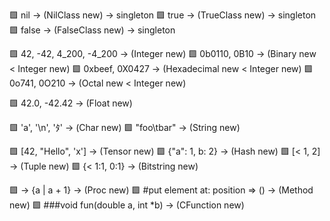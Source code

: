 🟩 nil -> (NilClass new) -> singleton
🟩 true -> (TrueClass new) -> singleton
🟩 false -> (FalseClass new) -> singleton

🟩 42, -42, 4_200, -4_200 -> (Integer new)
🟩 0b0110, 0B10 -> (Binary new < Integer new)
🟩 0xbeef, 0X0427 -> (Hexadecimal new < Integer new)
🟩 0o741, 0O210 -> (Octal new < Integer new)

🟩 42.0, -42.42 -> (Float new)

🟩 'a', '\n', 'ﾀ' -> (Char new)
🟩 "foo\tbar" -> (String new)

🟩 [42, "Hello", 'x'] -> (Tensor new)
🟩 {"a": 1, b: 2} -> (Hash new)
🟩 [< 1, 2] -> (Tuple new)
🟩 {< 1:1, 0:1} -> (Bitstring new)

🟩 -> {a | a + 1} -> (Proc new)
🟩 #put element at: position => () -> (Method new)
🟩 ###void fun(double a, int *b) -> (CFunction new)
